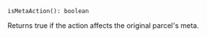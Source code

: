 ```flow
isMetaAction(): boolean
```

Returns true if the action affects the original parcel's meta.
